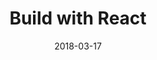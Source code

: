 ---
title: "Build with React"
date: "2018-03-17"
layout: post
draft: false
path: "/posts/Build-with-React"
category: ""
tags:
  - 
description: ""
---